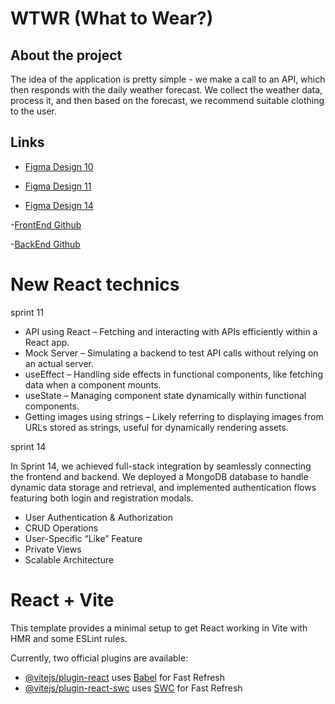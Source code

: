 # WTWR (What to Wear?)

## About the project

The idea of the application is pretty simple - we make a call to an API, which then responds with the daily weather forecast. We collect the weather data, process it, and then based on the forecast, we recommend suitable clothing to the user.

## Links

- [Figma Design 10](https://www.figma.com/file/DTojSwldenF9UPKQZd6RRb/Sprint-10%3A-WTWR)

- [Figma Design 11](https://www.figma.com/design/dQLJwEKasIdspciJAJrCaf/Sprint-11_-WTWR?node-id=311-433&p=f&t=Br8cGSWmq360kAZc-0)

- [Figma Design 14](https://www.figma.com/file/bfVOvqlLmoKZ5lpro8WWBe/Sprint-14_-WTWR?t=3hvVWRz9LUFsxyNn-6)

-[FrontEnd Github](https://github.com/AlfredoP977/se_project_react)

-[BackEnd Github](https://github.com/AlfredoP977/se_project_express)

# New React technics

sprint 11

- API using React – Fetching and interacting with APIs efficiently within a React app.
- Mock Server – Simulating a backend to test API calls without relying on an actual server.
- useEffect – Handling side effects in functional components, like fetching data when a component mounts.
- useState – Managing component state dynamically within functional components.
- Getting images using strings – Likely referring to displaying images from URLs stored as strings, useful for dynamically rendering assets.

sprint 14

In Sprint 14, we achieved full-stack integration by seamlessly connecting the frontend and backend. We deployed a MongoDB database to handle dynamic data storage and retrieval, and implemented authentication flows featuring both login and registration modals.

- User Authentication & Authorization
- CRUD Operations
- User-Specific “Like” Feature
- Private Views
- Scalable Architecture

# React + Vite

This template provides a minimal setup to get React working in Vite with HMR and some ESLint rules.

Currently, two official plugins are available:

- [@vitejs/plugin-react](https://github.com/vitejs/vite-plugin-react/blob/main/packages/plugin-react/README.md) uses [Babel](https://babeljs.io/) for Fast Refresh
- [@vitejs/plugin-react-swc](https://github.com/vitejs/vite-plugin-react-swc) uses [SWC](https://swc.rs/) for Fast Refresh
